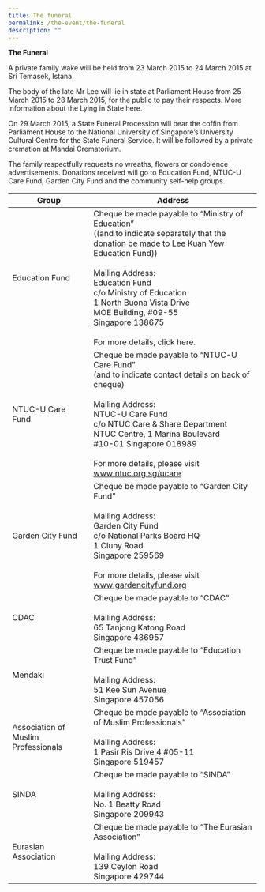 ```yaml
---
title: The funeral
permalink: /the-event/the-funeral
description: ""
---
```


**The Funeral**

A private family wake will be held from 23 March 2015 to 24 March 2015 at Sri Temasek, Istana.

The body of the late Mr Lee will lie in state at Parliament House from 25 March 2015 to 28 March 2015, for the public to pay their respects. More information about the Lying in State here.

On 29 March 2015, a State Funeral Procession will bear the coffin from Parliament House to the National University of Singapore’s University Cultural Centre for the State Funeral Service. It will be followed by a private cremation at Mandai Crematorium.

The family respectfully requests no wreaths, flowers or condolence advertisements. Donations received will go to Education Fund, NTUC-U Care Fund, Garden City Fund and the community self-help groups.



| Group | Address | 
| -------- | -------- | 
|Education Fund	| Cheque be made payable to “Ministry of Education” <br>((and to indicate separately that the donation be made to Lee Kuan Yew Education Fund)) <br><br> Mailing Address: <br> Education Fund <br> c/o Ministry of Education <br> 1 North Buona Vista Drive <br>MOE Building, #09-55 <br>Singapore 138675 <br><br> For more details, click here. |
| NTUC-U Care Fund|	 Cheque be made payable to “NTUC-U Care Fund” <br> (and to indicate contact details on back of cheque) <br><br> Mailing Address:<br> NTUC-U Care Fund <br> c/o NTUC Care & Share Department <br> NTUC Centre, 1 Marina Boulevard <br> #10-01 Singapore 018989 <br><br>For more details, please visit www.ntuc.org.sg/ucare |
|Garden City Fund	| Cheque be made payable to “Garden City Fund” <br><br>Mailing Address:<br>Garden City Fund <br>c/o National Parks Board HQ<br>1 Cluny Road<br>Singapore 259569<br><br>For more details, please visit www.gardencityfund.org|
|CDAC	|Cheque be made payable to “CDAC”<br><br>Mailing Address:<br>65 Tanjong Katong Road<br>Singapore 436957|
|Mendaki	|Cheque be made payable to “Education Trust Fund”<br><br>Mailing Address:<br>51 Kee Sun Avenue<br>Singapore 457056|
|Association of Muslim Professionals	|Cheque be made payable to “Association of Muslim Professionals”<br><br>Mailing Address: <br>1 Pasir Ris Drive 4 #05-11<br>Singapore 519457|
|SINDA	|Cheque be made payable to “SINDA” <br><br>Mailing Address:<br>No. 1 Beatty Road<br>Singapore 209943|
|Eurasian Association	|Cheque be made payable to “The Eurasian Association”<br><br>Mailing Address:<br>139 Ceylon Road<br>Singapore 429744|